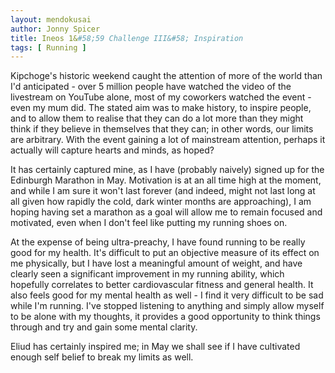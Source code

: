 ```yaml
---
layout: mendokusai
author: Jonny Spicer
title: Ineos 1&#58;59 Challenge III&#58; Inspiration
tags: [ Running ]
---
```

Kipchoge's historic weekend caught the attention of more of the world than I'd anticipated - over 5 million people have watched the
video of the livestream on YouTube alone, most of my coworkers watched the event - even my mum did. The stated aim was to make
history, to inspire people, and to allow them to realise that they can do a lot more than they might think if they believe in
themselves that they can; in other words, our limits are arbitrary. With the event gaining a lot of mainstream attention, perhaps
it actually will capture hearts and minds, as hoped?

It has certainly captured mine, as I have (probably naively) signed up for the Edinburgh Marathon in May. Motivation is at an all
time high at the moment, and while I am sure it won't last forever (and indeed, might not last long at all given how rapidly the
cold, dark winter months are approaching), I am hoping having set a marathon as a goal will allow me to remain focused and
motivated, even when I don't feel like putting my running shoes on.

At the expense of being ultra-preachy, I have found running to be really good for my health. It's difficult to put an objective
measure of its effect on me physically, but I have lost a meaningful amount of weight, and have clearly seen a significant 
improvement in my running ability, which hopefully correlates to better cardiovascular fitness and general health. It also
feels good for my mental health as well - I find it very difficult to be sad while I'm running. I've stopped listening to 
anything and simply allow myself to be alone with my thoughts, it provides a good opportunity to think things through and
try and gain some mental clarity.

Eliud has certainly inspired me; in May we shall see if I have cultivated enough self belief to break my limits as well.
